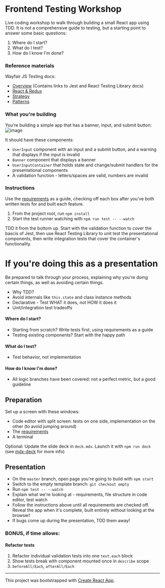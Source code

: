 # Frontend Testing Workshop

Live coding workshop to walk through building a small React app using TDD. It is not a comprehensive
guide to testing, but a starting point to answer some basic questions:

1. Where do I start?
2. What do I test?
3. How do I know I'm done?

### Reference materials

Wayfair JS Testing docs:

- [Overview](https://docs.csnzoo.com/javascript/documentation/testing-and-static-analysis/testing-overview/)
  (Contains links to Jest and React Testing Library docs)
- [React & Redux](https://docs.csnzoo.com/javascript/documentation/testing-and-static-analysis/testing-react-and-redux/)
- [Strategy](https://docs.csnzoo.com/javascript/documentation/testing-and-static-analysis/testing-strategy/)
- [Patterns](https://docs.csnzoo.com/javascript/patterns/tests/)

### What you're building

You're building a simple app that has a banner, input, and submit button:
![image](https://github.csnzoo.com/storage/user/392/files/b0ee2e80-aef9-11e9-8c9a-33b1c456e79f)

It should have these components:

- `UserInput` component with an input and a submit button, and a warning that displays if the input
  is invalid
- `Banner` component that displays a banner
- `UserInputContainer` that holds state and change/submit handlers for the presentational components
- A validation function - letters/spaces are valid, numbers are invalid

### Instructions

Use the [requirements][1] as a guide, checking off each box after you've both written tests for and
built each feature.

1. From the project root, run `npm install`
2. Start the test runner watching with `npm run test -- --watch`

TDD it from the bottom up. Start with the validation function to cover the bascis of Jest, then use
React Testing Library to unit test the presentational components, then write integration tests that
cover the container's functionality.

# If you're doing this as a presentation

Be prepared to talk through your process, explaining why you're doing certain things, as well as
avoiding certain things.

- Why TDD?
- Avoid internals like `this.state` and class instance methods
- Declarative - Test WHAT it does, not HOW it does it
- Unit/integration test tradeoffs

#### Where do I start?

- Starting from scratch? Write tests first, using requirements as a guide
- Testing existing components? Start with the happy path

#### What do I test?

- Test behavior, not implementation

#### How do I know I'm done?

- All logic branches have been covered: not a perfect metric, but a good guideline

## Preparation

Set up a screen with these windows:

- Code editor with split screen: tests on one side, implementation on the other (to avoid jumping
  around)
- The [requirements][1]
- A terminal

Optional: Update the slide deck in `deck.mdx`. Launch it with `npm run deck` (see
[mdx-deck](https://github.com/jxnblk/mdx-deck) for more info)

## Presentation

- On the `master` branch, open page you're going to build with `npm start`
- Switch to the empty template branch: `git checkout empty`
- Run `npm test -- --watch`
- Explain what we're looking at - requirements, file structure in code editor, test watch
- Follow the instructions above until all requirements are checked off. Reveal the app when it's
  complete, built entirely without looking at the browser!
- If bugs come up during the presentation, TDD them away!

### BONUS, if time allows:

#### Refactor tests

1. Refactor individual validation tests into one `test.each` block
2. Show tests break with component mounted once in `describe` scope
3. `beforeAll/Each`, `afterAll/Each`

---

[1]: https://github.csnzoo.com/joboyle/frontend-testing-workshop/issues/1

This project was bootstrapped with [Create React App](https://github.com/facebook/create-react-app).
